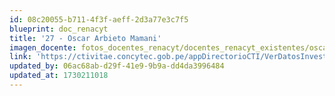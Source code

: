 ```yaml
---
id: 08c20055-b711-4f3f-aeff-2d3a77e3c7f5
blueprint: doc_renacyt
title: '27 - Oscar Arbieto Mamani'
imagen_docente: fotos_docentes_renacyt/docentes_renacyt_existentes/oscar_arbieto_mamani.png
link: 'https://ctivitae.concytec.gob.pe/appDirectorioCTI/VerDatosInvestigador.do?id_investigador=106870'
updated_by: 06ac68ab-d29f-41e9-9b9a-dd4da3996484
updated_at: 1730211018
---
```

